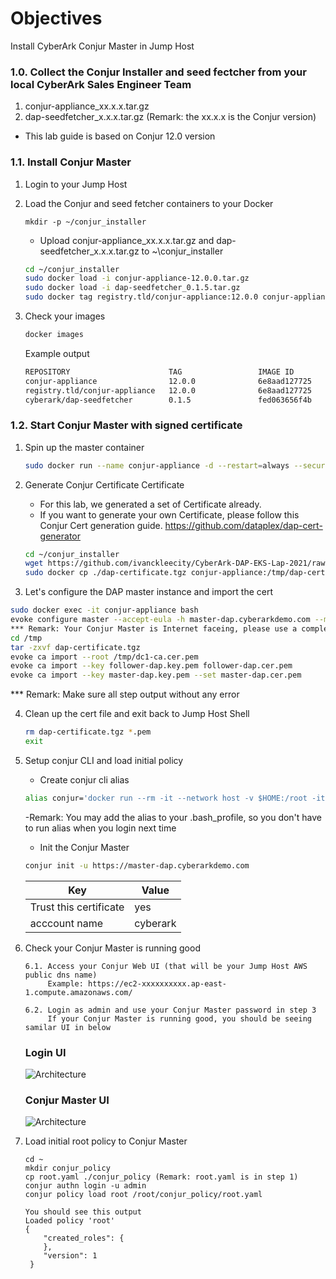 # Objectives
Install CyberArk Conjur Master in Jump Host

### 1.0. Collect the Conjur Installer and seed fectcher from your local CyberArk Sales Engineer Team
1. conjur-appliance_xx.x.x.tar.gz
2. dap-seedfetcher_x.x.x.tar.gz (Remark: the xx.x.x is the Conjur version)
- This lab guide is based on Conjur 12.0 version
   
### 1.1. Install Conjur Master

1. Login to your Jump Host
2. Load the Conjur and seed fetcher containers to your Docker
   ```
   mkdir -p ~/conjur_installer
   ```
   - Upload conjur-appliance_xx.x.x.tar.gz and dap-seedfetcher_x.x.x.tar.gz to ~\conjur_installer
   ```bash
   cd ~/conjur_installer
   sudo docker load -i conjur-appliance-12.0.0.tar.gz
   sudo docker load -i dap-seedfetcher_0.1.5.tar.gz
   sudo docker tag registry.tld/conjur-appliance:12.0.0 conjur-appliance:12.0.0
   ```
3. Check your images
   ```bash
   docker images
   ```
   
   Example output
   ```bash
   REPOSITORY                      TAG                 IMAGE ID            CREATED             SIZE
   conjur-appliance                12.0.0              6e8aad127725        2 months ago        1.19GB
   registry.tld/conjur-appliance   12.0.0              6e8aad127725        2 months ago        1.19GB
   cyberark/dap-seedfetcher        0.1.5               fed063656f4b        8 months ago        30MB
   ```

### 1.2. Start Conjur Master with signed certificate

1. Spin up the master container
   ```bash
   sudo docker run --name conjur-appliance -d --restart=always --security-opt seccomp:unconfined -p "443:443" -p "636:636" -p "5432:5432" -p "1999:1999" registry.tld/conjur-appliance:12.0.0
   ```

2. Generate Conjur Certificate Certificate
   
   - For this lab, we generated a set of Certificate already.
   - If you want to generate your own Certificate, please follow this Conjur Cert generation guide. https://github.com/dataplex/dap-cert-generator
      
   ```bash
   cd ~/conjur_installer
   wget https://github.com/ivanckleecity/CyberArk-DAP-EKS-Lap-2021/raw/main/Task05/dap-certificate.tgz
   sudo docker cp ./dap-certificate.tgz conjur-appliance:/tmp/dap-certificate.tgz
   ```

3.	Let's configure the DAP master instance and import the cert
   ```bash
   sudo docker exec -it conjur-appliance bash
   evoke configure master --accept-eula -h master-dap.cyberarkdemo.com --master-altnames "master-dap.cyberarkdemo.com" -p <your design password> cyberark
   *** Remark: Your Conjur Master is Internet faceing, please use a complex password for the Conjur Master: <your design password>
   cd /tmp
   tar -zxvf dap-certificate.tgz
   evoke ca import --root /tmp/dc1-ca.cer.pem
   evoke ca import --key follower-dap.key.pem follower-dap.cer.pem
   evoke ca import --key master-dap.key.pem --set master-dap.cer.pem
   ```
   *** Remark: Make sure all step output without any error

4. Clean up the cert file and exit back to Jump Host Shell
   ```bash
   rm dap-certificate.tgz *.pem
   exit
   ```

5. Setup conjur CLI and load initial policy
   - Create conjur cli alias
   ```bash
   alias conjur='docker run --rm -it --network host -v $HOME:/root -it cyberark/conjur-cli:5'
   ```
      -Remark: You may add the alias to your .bash_profile, so you don't have to run alias when you login next time
   - Init the Conjur Master
   ```bash
   conjur init -u https://master-dap.cyberarkdemo.com   
   ```
   Key|Value
   ---|-----
   Trust this certificate|yes
   acccount name|cyberark
   
6. Check your Conjur Master is running good
   ```
   6.1. Access your Conjur Web UI (that will be your Jump Host AWS public dns name)
        Example: https://ec2-xxxxxxxxxx.ap-east-1.compute.amazonaws.com/
        
   6.2. Login as admin and use your Conjur Master password in step 3
        If your Conjur Master is running good, you should be seeing samilar UI in below
   ```
   
   ### Login UI
   ![Architecture](https://github.com/ivanckleecity/CyberArk-DAP-EKS-Lap-2021/blob/main/images/04-ConjurLoginUI.JPG)
   
   ### Conjur Master UI
   ![Architecture](https://github.com/ivanckleecity/CyberArk-DAP-EKS-Lap-2021/blob/main/images/04-ConjurLandingPage.JPG)

7. Load initial root policy to Conjur Master

   ```
   cd ~
   mkdir conjur_policy
   cp root.yaml ./conjur_policy (Remark: root.yaml is in step 1)
   conjur authn login -u admin
   conjur policy load root /root/conjur_policy/root.yaml
   ```
   ```
   You should see this output
   Loaded policy 'root'
   {
       "created_roles": {
       },
       "version": 1
    }
    ```
